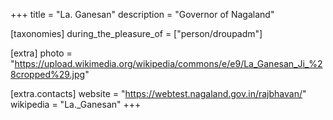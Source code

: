 +++
title = "La. Ganesan"
description = "Governor of Nagaland"

[taxonomies]
during_the_pleasure_of = ["person/droupadm"]

[extra]
photo = "https://upload.wikimedia.org/wikipedia/commons/e/e9/La_Ganesan_Ji_%28cropped%29.jpg"

[extra.contacts]
website = "https://webtest.nagaland.gov.in/rajbhavan/"
wikipedia = "La._Ganesan"
+++